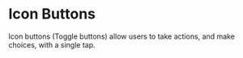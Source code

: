 # Icon Buttons

Icon buttons (Toggle buttons) allow users to take actions, and make choices, with a single tap.

